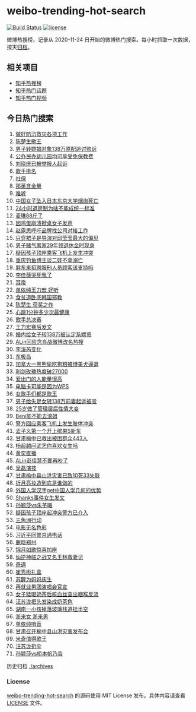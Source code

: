 # weibo-trending-hot-search

[![Build Status](https://github.com/justjavac/weibo-trending-hot-search/workflows/ci/badge.svg?branch=master)](https://github.com/justjavac/weibo-trending-hot-search/actions)
[![license](https://img.shields.io/github/license/justjavac/weibo-trending-hot-search)](https://github.com/justjavac/weibo-trending-hot-search/blob/master/LICENSE)

微博热搜榜，记录从 2020-11-24 日开始的微博热门搜索。每小时抓取一次数据，按天[归档](./archives)。

## 相关项目

- [知乎热搜榜](https://github.com/justjavac/zhihu-trending-top-search)
- [知乎热门话题](https://github.com/justjavac/zhihu-trending-hot-questions)
- [知乎热门视频](https://github.com/justjavac/zhihu-trending-hot-video)

## 今日热门搜索

<!-- BEGIN -->
<!-- 最后更新时间 Sat Aug 09 2025 06:10:46 GMT+0800 (China Standard Time) -->

1. [做好防汛救灾各项工作](https://s.weibo.com//weibo?q=%23%E5%81%9A%E5%A5%BD%E9%98%B2%E6%B1%9B%E6%95%91%E7%81%BE%E5%90%84%E9%A1%B9%E5%B7%A5%E4%BD%9C%23&Refer=new_time)
1. [陈楚生歌王](https://s.weibo.com//weibo?q=%E9%99%88%E6%A5%9A%E7%94%9F%E6%AD%8C%E7%8E%8B&t=31&band_rank=1&Refer=top)
1. [男子转嫖娼对象138万原配追讨败诉](https://s.weibo.com//weibo?q=%23%E7%94%B7%E5%AD%90%E8%BD%AC%E5%AB%96%E5%A8%BC%E5%AF%B9%E8%B1%A1138%E4%B8%87%E5%8E%9F%E9%85%8D%E8%BF%BD%E8%AE%A8%E8%B4%A5%E8%AF%89%23&t=31&band_rank=4&Refer=top)
1. [公办民办幼儿园均可享受免保教费](https://s.weibo.com//weibo?q=%23%E5%85%AC%E5%8A%9E%E6%B0%91%E5%8A%9E%E5%B9%BC%E5%84%BF%E5%9B%AD%E5%9D%87%E5%8F%AF%E4%BA%AB%E5%8F%97%E5%85%8D%E4%BF%9D%E6%95%99%E8%B4%B9%23&t=31&band_rank=3&Refer=top)
1. [刘晓庆已被举报人起诉](https://s.weibo.com//weibo?q=%23%E5%88%98%E6%99%93%E5%BA%86%E5%B7%B2%E8%A2%AB%E4%B8%BE%E6%8A%A5%E4%BA%BA%E8%B5%B7%E8%AF%89%23&t=31&band_rank=37&Refer=top)
1. [歌手排名](https://s.weibo.com//weibo?q=%E6%AD%8C%E6%89%8B%E6%8E%92%E5%90%8D&t=31&band_rank=2&Refer=top)
1. [社保](https://s.weibo.com//weibo?q=%E7%A4%BE%E4%BF%9D&t=31&band_rank=5&Refer=top)
1. [那英含金量](https://s.weibo.com//weibo?q=%E9%82%A3%E8%8B%B1%E5%90%AB%E9%87%91%E9%87%8F&t=31&band_rank=8&Refer=top)
1. [难听](https://s.weibo.com//weibo?q=%E9%9A%BE%E5%90%AC&t=31&band_rank=13&Refer=top)
1. [中国女子坠入日本东京大学烟囱死亡](https://s.weibo.com//weibo?q=%23%E4%B8%AD%E5%9B%BD%E5%A5%B3%E5%AD%90%E5%9D%A0%E5%85%A5%E6%97%A5%E6%9C%AC%E4%B8%9C%E4%BA%AC%E5%A4%A7%E5%AD%A6%E7%83%9F%E5%9B%B1%E6%AD%BB%E4%BA%A1%23&t=31&band_rank=17&Refer=top)
1. [24小时退房制为啥不能成统一标准](https://s.weibo.com//weibo?q=%2324%E5%B0%8F%E6%97%B6%E9%80%80%E6%88%BF%E5%88%B6%E4%B8%BA%E5%95%A5%E4%B8%8D%E8%83%BD%E6%88%90%E7%BB%9F%E4%B8%80%E6%A0%87%E5%87%86%23&t=31&band_rank=25&Refer=top)
1. [麦琳88斤了](https://s.weibo.com//weibo?q=%23%E9%BA%A6%E7%90%B388%E6%96%A4%E4%BA%86%23&t=31&band_rank=11&Refer=top)
1. [因鸡蛋崩溃掀桌女子发声](https://s.weibo.com//weibo?q=%23%E5%9B%A0%E9%B8%A1%E8%9B%8B%E5%B4%A9%E6%BA%83%E6%8E%80%E6%A1%8C%E5%A5%B3%E5%AD%90%E5%8F%91%E5%A3%B0%23&t=31&band_rank=16&Refer=top)
1. [赵露思呼吁品牌找公司对接工作](https://s.weibo.com//weibo?q=%23%E8%B5%B5%E9%9C%B2%E6%80%9D%E5%91%BC%E5%90%81%E5%93%81%E7%89%8C%E6%89%BE%E5%85%AC%E5%8F%B8%E5%AF%B9%E6%8E%A5%E5%B7%A5%E4%BD%9C%23&t=31&band_rank=21&Refer=top)
1. [只穿裙子是导演对邱莹莹最大的偏见](https://s.weibo.com//weibo?q=%E5%8F%AA%E7%A9%BF%E8%A3%99%E5%AD%90%E6%98%AF%E5%AF%BC%E6%BC%94%E5%AF%B9%E9%82%B1%E8%8E%B9%E8%8E%B9%E6%9C%80%E5%A4%A7%E7%9A%84%E5%81%8F%E8%A7%81&t=31&band_rank=14&Refer=top)
1. [男子赌气离家29年领退休金时现身](https://s.weibo.com//weibo?q=%23%E7%94%B7%E5%AD%90%E8%B5%8C%E6%B0%94%E7%A6%BB%E5%AE%B629%E5%B9%B4%E9%A2%86%E9%80%80%E4%BC%91%E9%87%91%E6%97%B6%E7%8E%B0%E8%BA%AB%23&t=31&band_rank=50&Refer=top)
1. [疑因孩子顶座乘客飞机上发生冲突](https://s.weibo.com//weibo?q=%23%E7%96%91%E5%9B%A0%E5%AD%A9%E5%AD%90%E9%A1%B6%E5%BA%A7%E4%B9%98%E5%AE%A2%E9%A3%9E%E6%9C%BA%E4%B8%8A%E5%8F%91%E7%94%9F%E5%86%B2%E7%AA%81%23&t=31&band_rank=6&Refer=top)
1. [重庆钓鱼博主谈二娃不幸溺亡](https://s.weibo.com//weibo?q=%23%E9%87%8D%E5%BA%86%E9%92%93%E9%B1%BC%E5%8D%9A%E4%B8%BB%E8%B0%88%E4%BA%8C%E5%A8%83%E4%B8%8D%E5%B9%B8%E6%BA%BA%E4%BA%A1%23&t=31&band_rank=29&Refer=top)
1. [胖东来招聘服刑人员顾客该支持吗](https://s.weibo.com//weibo?q=%23%E8%83%96%E4%B8%9C%E6%9D%A5%E6%8B%9B%E8%81%98%E6%9C%8D%E5%88%91%E4%BA%BA%E5%91%98%E9%A1%BE%E5%AE%A2%E8%AF%A5%E6%94%AF%E6%8C%81%E5%90%97%23&t=31&band_rank=19&Refer=top)
1. [李佳薇哭死我了](https://s.weibo.com//weibo?q=%E6%9D%8E%E4%BD%B3%E8%96%87%E5%93%AD%E6%AD%BB%E6%88%91%E4%BA%86&t=31&band_rank=15&Refer=top)
1. [耳帝](https://s.weibo.com//weibo?q=%E8%80%B3%E5%B8%9D&t=31&band_rank=12&Refer=top)
1. [单依纯王力宏 好听](https://s.weibo.com//weibo?q=%E5%8D%95%E4%BE%9D%E7%BA%AF%E7%8E%8B%E5%8A%9B%E5%AE%8F%20%E5%A5%BD%E5%90%AC&t=31&band_rank=12&Refer=top)
1. [食贫道卧底韩国邪教](https://s.weibo.com//weibo?q=%E9%A3%9F%E8%B4%AB%E9%81%93%E5%8D%A7%E5%BA%95%E9%9F%A9%E5%9B%BD%E9%82%AA%E6%95%99&t=31&band_rank=9&Refer=top)
1. [陈楚生 获奖之作](https://s.weibo.com//weibo?q=%E9%99%88%E6%A5%9A%E7%94%9F%20%E8%8E%B7%E5%A5%96%E4%B9%8B%E4%BD%9C&t=31&band_rank=14&Refer=top)
1. [心跳1分钟多少次最健康](https://s.weibo.com//weibo?q=%23%E5%BF%83%E8%B7%B31%E5%88%86%E9%92%9F%E5%A4%9A%E5%B0%91%E6%AC%A1%E6%9C%80%E5%81%A5%E5%BA%B7%23&t=31&band_rank=39&Refer=top)
1. [歌手总决赛](https://s.weibo.com//weibo?q=%23%E6%AD%8C%E6%89%8B%E6%80%BB%E5%86%B3%E8%B5%9B%23&t=31&band_rank=22&Refer=top)
1. [王力宏赛后发文](https://s.weibo.com//weibo?q=%23%E7%8E%8B%E5%8A%9B%E5%AE%8F%E8%B5%9B%E5%90%8E%E5%8F%91%E6%96%87%23&t=31&band_rank=23&Refer=top)
1. [婚内给女子转138万被认定系嫖资](https://s.weibo.com//weibo?q=%23%E5%A9%9A%E5%86%85%E7%BB%99%E5%A5%B3%E5%AD%90%E8%BD%AC138%E4%B8%87%E8%A2%AB%E8%AE%A4%E5%AE%9A%E7%B3%BB%E5%AB%96%E8%B5%84%23&t=31&band_rank=30&Refer=top)
1. [ALin回应念肖战微博改名热搜](https://s.weibo.com//weibo?q=%23ALin%E5%9B%9E%E5%BA%94%E5%BF%B5%E8%82%96%E6%88%98%E5%BE%AE%E5%8D%9A%E6%94%B9%E5%90%8D%E7%83%AD%E6%90%9C%23&t=31&band_rank=33&Refer=top)
1. [李溪芮变化](https://s.weibo.com//weibo?q=%E6%9D%8E%E6%BA%AA%E8%8A%AE%E5%8F%98%E5%8C%96&t=31&band_rank=27&Refer=top)
1. [东极岛](https://s.weibo.com//weibo?q=%E4%B8%9C%E6%9E%81%E5%B2%9B&t=31&band_rank=32&Refer=top)
1. [加拿大一黑熊偷吃狗粮被博美犬逼退](https://s.weibo.com//weibo?q=%23%E5%8A%A0%E6%8B%BF%E5%A4%A7%E4%B8%80%E9%BB%91%E7%86%8A%E5%81%B7%E5%90%83%E7%8B%97%E7%B2%AE%E8%A2%AB%E5%8D%9A%E7%BE%8E%E7%8A%AC%E9%80%BC%E9%80%80%23&t=31&band_rank=47&Refer=top)
1. [利剑玫瑰热度破27000](https://s.weibo.com//weibo?q=%23%E5%88%A9%E5%89%91%E7%8E%AB%E7%91%B0%E7%83%AD%E5%BA%A6%E7%A0%B427000%23&t=31&band_rank=31&Refer=top)
1. [爱出门的人能量很高](https://s.weibo.com//weibo?q=%23%E7%88%B1%E5%87%BA%E9%97%A8%E7%9A%84%E4%BA%BA%E8%83%BD%E9%87%8F%E5%BE%88%E9%AB%98%23&t=31&band_rank=49&Refer=top)
1. [电脑卡可能是因为WPS](https://s.weibo.com//weibo?q=%E7%94%B5%E8%84%91%E5%8D%A1%E5%8F%AF%E8%83%BD%E6%98%AF%E5%9B%A0%E4%B8%BAWPS&t=31&band_rank=31&Refer=top)
1. [女歌手们都是歌王](https://s.weibo.com//weibo?q=%E5%A5%B3%E6%AD%8C%E6%89%8B%E4%BB%AC%E9%83%BD%E6%98%AF%E6%AD%8C%E7%8E%8B&t=31&band_rank=7&Refer=top)
1. [男子给失足女转138万前妻起诉被驳](https://s.weibo.com//weibo?q=%23%E7%94%B7%E5%AD%90%E7%BB%99%E5%A4%B1%E8%B6%B3%E5%A5%B3%E8%BD%AC138%E4%B8%87%E5%89%8D%E5%A6%BB%E8%B5%B7%E8%AF%89%E8%A2%AB%E9%A9%B3%23&t=31&band_rank=20&Refer=top)
1. [25岁做了管理层后性情大变](https://s.weibo.com//weibo?q=25%E5%B2%81%E5%81%9A%E4%BA%86%E7%AE%A1%E7%90%86%E5%B1%82%E5%90%8E%E6%80%A7%E6%83%85%E5%A4%A7%E5%8F%98&t=31&band_rank=44&Refer=top)
1. [Beni能不能去浪姐](https://s.weibo.com//weibo?q=%23Beni%E8%83%BD%E4%B8%8D%E8%83%BD%E5%8E%BB%E6%B5%AA%E5%A7%90%23&t=31&band_rank=35&Refer=top)
1. [警方回应乘客飞机上发生肢体冲突](https://s.weibo.com//weibo?q=%23%E8%AD%A6%E6%96%B9%E5%9B%9E%E5%BA%94%E4%B9%98%E5%AE%A2%E9%A3%9E%E6%9C%BA%E4%B8%8A%E5%8F%91%E7%94%9F%E8%82%A2%E4%BD%93%E5%86%B2%E7%AA%81%23&t=31&band_rank=20&Refer=top)
1. [孟子义第一个开上缤果S新车](https://s.weibo.com//weibo?q=%23%E5%AD%9F%E5%AD%90%E4%B9%89%E7%AC%AC%E4%B8%80%E4%B8%AA%E5%BC%80%E4%B8%8A%E7%BC%A4%E6%9E%9CS%E6%96%B0%E8%BD%A6%23&t=31&band_rank=43&Refer=top)
1. [甘肃榆中已救出被困群众443人](https://s.weibo.com//weibo?q=%23%E7%94%98%E8%82%83%E6%A6%86%E4%B8%AD%E5%B7%B2%E6%95%91%E5%87%BA%E8%A2%AB%E5%9B%B0%E7%BE%A4%E4%BC%97443%E4%BA%BA%23&t=31&band_rank=18&Refer=top)
1. [杨超越问武艺你喜欢女生吗](https://s.weibo.com//weibo?q=%E6%9D%A8%E8%B6%85%E8%B6%8A%E9%97%AE%E6%AD%A6%E8%89%BA%E4%BD%A0%E5%96%9C%E6%AC%A2%E5%A5%B3%E7%94%9F%E5%90%97&t=31&band_rank=50&Refer=top)
1. [黄奕直播](https://s.weibo.com//weibo?q=%E9%BB%84%E5%A5%95%E7%9B%B4%E6%92%AD&t=31&band_rank=43&Refer=top)
1. [ALin彭佳慧不要再吵了](https://s.weibo.com//weibo?q=ALin%E5%BD%AD%E4%BD%B3%E6%85%A7%E4%B8%8D%E8%A6%81%E5%86%8D%E5%90%B5%E4%BA%86&t=31&band_rank=33&Refer=top)
1. [吴磊演技](https://s.weibo.com//weibo?q=%E5%90%B4%E7%A3%8A%E6%BC%94%E6%8A%80&t=31&band_rank=26&Refer=top)
1. [甘肃榆中县山洪灾害已致10死33失联](https://s.weibo.com//weibo?q=%23%E7%94%98%E8%82%83%E6%A6%86%E4%B8%AD%E5%8E%BF%E5%B1%B1%E6%B4%AA%E7%81%BE%E5%AE%B3%E5%B7%B2%E8%87%B410%E6%AD%BB33%E5%A4%B1%E8%81%94%23&t=31&band_rank=10&Refer=top)
1. [折月亮妆造到底是谁做的](https://s.weibo.com//weibo?q=%23%E6%8A%98%E6%9C%88%E4%BA%AE%E5%A6%86%E9%80%A0%E5%88%B0%E5%BA%95%E6%98%AF%E8%B0%81%E5%81%9A%E7%9A%84%23&t=31&band_rank=24&Refer=top)
1. [外国人学汉字get中国人学几何的优势](https://s.weibo.com//weibo?q=%23%E5%A4%96%E5%9B%BD%E4%BA%BA%E5%AD%A6%E6%B1%89%E5%AD%97get%E4%B8%AD%E5%9B%BD%E4%BA%BA%E5%AD%A6%E5%87%A0%E4%BD%95%E7%9A%84%E4%BC%98%E5%8A%BF%23&t=31&band_rank=39&Refer=top)
1. [Shanks事件女生发文](https://s.weibo.com//weibo?q=%23Shanks%E4%BA%8B%E4%BB%B6%E5%A5%B3%E7%94%9F%E5%8F%91%E6%96%87%23&t=31&band_rank=29&Refer=top)
1. [孙颖莎vs朱芊曦](https://s.weibo.com//weibo?q=%E5%AD%99%E9%A2%96%E8%8E%8Evs%E6%9C%B1%E8%8A%8A%E6%9B%A6&t=31&band_rank=48&Refer=top)
1. [疑因孩子顶座起冲突警方已介入](https://s.weibo.com//weibo?q=%23%E7%96%91%E5%9B%A0%E5%AD%A9%E5%AD%90%E9%A1%B6%E5%BA%A7%E8%B5%B7%E5%86%B2%E7%AA%81%E8%AD%A6%E6%96%B9%E5%B7%B2%E4%BB%8B%E5%85%A5%23&t=31&band_rank=10&Refer=top)
1. [三角洲行动](https://s.weibo.com//weibo?q=%E4%B8%89%E8%A7%92%E6%B4%B2%E8%A1%8C%E5%8A%A8&t=31&band_rank=46&Refer=top)
1. [电影无名色彩](https://s.weibo.com//weibo?q=%E7%94%B5%E5%BD%B1%E6%97%A0%E5%90%8D%E8%89%B2%E5%BD%A9&t=31&band_rank=44&Refer=top)
1. [习近平同普京通电话](https://s.weibo.com//weibo?q=%23%E4%B9%A0%E8%BF%91%E5%B9%B3%E5%90%8C%E6%99%AE%E4%BA%AC%E9%80%9A%E7%94%B5%E8%AF%9D%23&Refer=new_time)
1. [鹿晗郑州](https://s.weibo.com//weibo?q=%E9%B9%BF%E6%99%97%E9%83%91%E5%B7%9E&t=31&band_rank=36&Refer=top)
1. [锦月如歌惊喜加座](https://s.weibo.com//weibo?q=%23%E9%94%A6%E6%9C%88%E5%A6%82%E6%AD%8C%E6%83%8A%E5%96%9C%E5%8A%A0%E5%BA%A7%23&t=31&band_rank=31&Refer=top)
1. [仙逆神临之战又名王林救妻记](https://s.weibo.com//weibo?q=%E4%BB%99%E9%80%86%E7%A5%9E%E4%B8%B4%E4%B9%8B%E6%88%98%E5%8F%88%E5%90%8D%E7%8E%8B%E6%9E%97%E6%95%91%E5%A6%BB%E8%AE%B0&t=31&band_rank=45&Refer=top)
1. [奇遇](https://s.weibo.com//weibo?q=%E5%A5%87%E9%81%87&t=31&band_rank=45&Refer=top)
1. [崔秀彬礼盒](https://s.weibo.com//weibo?q=%23%E5%B4%94%E7%A7%80%E5%BD%AC%E7%A4%BC%E7%9B%92%23&t=31&band_rank=47&Refer=top)
1. [苏醒为妈妈庆生](https://s.weibo.com//weibo?q=%23%E8%8B%8F%E9%86%92%E4%B8%BA%E5%A6%88%E5%A6%88%E5%BA%86%E7%94%9F%23&t=31&band_rank=34&Refer=top)
1. [再就业男团演唱会官宣](https://s.weibo.com//weibo?q=%23%E5%86%8D%E5%B0%B1%E4%B8%9A%E7%94%B7%E5%9B%A2%E6%BC%94%E5%94%B1%E4%BC%9A%E5%AE%98%E5%AE%A3%23&t=31&band_rank=38&Refer=top)
1. [女子猛喝奶茶后咳血丝查出咽喉反流](https://s.weibo.com//weibo?q=%23%E5%A5%B3%E5%AD%90%E7%8C%9B%E5%96%9D%E5%A5%B6%E8%8C%B6%E5%90%8E%E5%92%B3%E8%A1%80%E4%B8%9D%E6%9F%A5%E5%87%BA%E5%92%BD%E5%96%89%E5%8F%8D%E6%B5%81%23&t=31&band_rank=19&Refer=top)
1. [汪苏泷把头发染成奶茶色](https://s.weibo.com//weibo?q=%E6%B1%AA%E8%8B%8F%E6%B3%B7%E6%8A%8A%E5%A4%B4%E5%8F%91%E6%9F%93%E6%88%90%E5%A5%B6%E8%8C%B6%E8%89%B2&t=31&band_rank=37&Refer=top)
1. [湖南一小孩掉落玻璃栈道挂半空](https://s.weibo.com//weibo?q=%23%E6%B9%96%E5%8D%97%E4%B8%80%E5%B0%8F%E5%AD%A9%E6%8E%89%E8%90%BD%E7%8E%BB%E7%92%83%E6%A0%88%E9%81%93%E6%8C%82%E5%8D%8A%E7%A9%BA%23&t=31&band_rank=39&Refer=top)
1. [浙来女 浙来男](https://s.weibo.com//weibo?q=%E6%B5%99%E6%9D%A5%E5%A5%B3%20%E6%B5%99%E6%9D%A5%E7%94%B7&t=31&band_rank=47&Refer=top)
1. [单依纯哨音](https://s.weibo.com//weibo?q=%E5%8D%95%E4%BE%9D%E7%BA%AF%E5%93%A8%E9%9F%B3&t=31&band_rank=28&Refer=top)
1. [甘肃召开榆中县山洪灾害发布会](https://s.weibo.com//weibo?q=%23%E7%94%98%E8%82%83%E5%8F%AC%E5%BC%80%E6%A6%86%E4%B8%AD%E5%8E%BF%E5%B1%B1%E6%B4%AA%E7%81%BE%E5%AE%B3%E5%8F%91%E5%B8%83%E4%BC%9A%23&t=31&band_rank=40&Refer=top)
1. [米奇值得歌王](https://s.weibo.com//weibo?q=%E7%B1%B3%E5%A5%87%E5%80%BC%E5%BE%97%E6%AD%8C%E7%8E%8B&t=31&band_rank=41&Refer=top)
1. [汪苏泷扔伞](https://s.weibo.com//weibo?q=%E6%B1%AA%E8%8B%8F%E6%B3%B7%E6%89%94%E4%BC%9E&t=31&band_rank=42&Refer=top)
1. [孙颖莎vs桥本帆乃香](https://s.weibo.com//weibo?q=%23%E5%AD%99%E9%A2%96%E8%8E%8Evs%E6%A1%A5%E6%9C%AC%E5%B8%86%E4%B9%83%E9%A6%99%23&t=31&band_rank=46&Refer=top)

<!-- END -->

历史归档 [./archives](./archives)

### License

[weibo-trending-hot-search](https://github.com/justjavac/weibo-trending-hot-search) 的源码使用 MIT License
发布。具体内容请查看 [LICENSE](./LICENSE) 文件。
